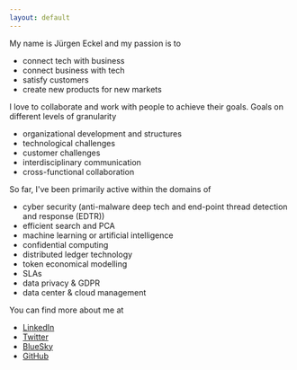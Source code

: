```yaml
---
layout: default
---
```


My name is Jürgen Eckel and my passion is to 
* connect tech with business
* connect business with tech
* satisfy customers
* create new products for new markets

I love to collaborate and work with people to achieve their goals. Goals on different levels of granularity
* organizational development and structures
* technological challenges 
* customer challenges 
* interdisciplinary communication
* cross-functional collaboration

So far, I've been primarily active within the domains of
* cyber security (anti-malware deep tech and end-point thread detection and response (EDTR))
* efficient search and PCA
* machine learning or artificial intelligence
* confidential computing
* distributed ledger technology
* token economical modelling
* SLAs
* data privacy & GDPR
* data center & cloud management


You can find more about me at
* [LinkedIn](https://www.linkedin.com/in/j%C3%BCrgen-eckel-5066ab13/)
* [Twitter](https://x.com/juergeneckel)
* [BlueSky](https://bsky.app/profile/3rg3n.bsky.social)
* [GitHub](https://github.com/eckelj)

